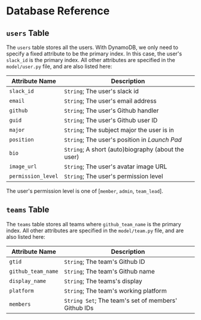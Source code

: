 # Database Reference

## `users` Table

The `users` table stores all the users. With DynamoDB, we only need to specify a
fixed attribute to be the primary index. In this case, the user's `slack_id` is
the primary index. All other attributes are specified in the `model/user.py`
file, and are also listed here:

Attribute Name | Description
---|---
`slack_id` | `String`; The user's slack id
`email` | `String`; The user's email address
`github` | `String`; The user's Github handler
`guid` | `String`; The user's Github user ID
`major` | `String`; The subject major the user is in
`position` | `String`; The user's position in _Launch Pad_
`bio` | `String`; A short (auto)biography (about the user)
`image_url` | `String`; The user's avatar image URL
`permission_level` | `String`; The user's permission level

The user's permission level is one of [`member`, `admin`, `team_lead`].

## `teams` Table

The `teams` table stores all teams where `github_team_name` is the primary index.
All other attributes are specified in the `model/team.py` file,
and are also listed here:

Attribute Name | Description
---|---
`gtid` | `String`; The team's Github ID
`github_team_name` | `String`; The team's Github name
`display_name` | `String`; The teams's display
`platform` | `String`; The team's working platform
`members` | `String Set`; The team's set of members' Github IDs

